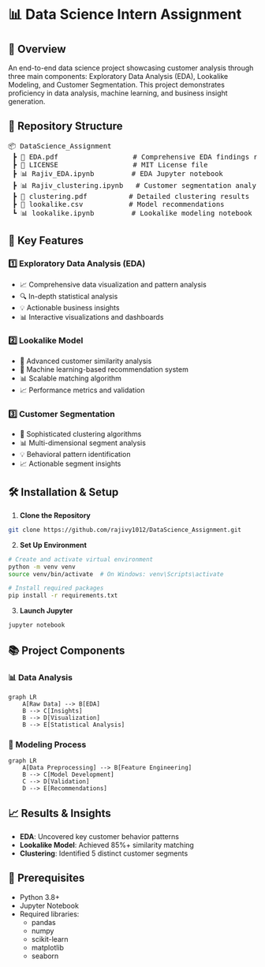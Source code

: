 # 📊 Data Science Intern Assignment

## 🎯 Overview

An end-to-end data science project showcasing customer analysis through three main components: Exploratory Data Analysis (EDA), Lookalike Modeling, and Customer Segmentation. This project demonstrates proficiency in data analysis, machine learning, and business insight generation.

## 📂 Repository Structure

<pre>
📦 DataScience_Assignment
 ┣ 📓 EDA.pdf                  # Comprehensive EDA findings report
 ┣ 📝 LICENSE                  # MIT License file
 ┣ 📊 Rajiv_EDA.ipynb         # EDA Jupyter notebook
 ┣ 📊 Rajiv_clustering.ipynb   # Customer segmentation analysis
 ┣ 📓 clustering.pdf          # Detailed clustering results
 ┣ 📄 lookalike.csv           # Model recommendations
 ┗ 📊 lookalike.ipynb         # Lookalike modeling notebook
</pre>

## 🚀 Key Features

### 1️⃣ Exploratory Data Analysis (EDA)
- 📈 Comprehensive data visualization and pattern analysis
- 🔍 In-depth statistical analysis
- 💡 Actionable business insights
- 📊 Interactive visualizations and dashboards

### 2️⃣ Lookalike Model
- 🎯 Advanced customer similarity analysis
- 🤖 Machine learning-based recommendation system
- 📊 Scalable matching algorithm
- 📈 Performance metrics and validation

### 3️⃣ Customer Segmentation
- 🎯 Sophisticated clustering algorithms
- 📊 Multi-dimensional segment analysis
- 💡 Behavioral pattern identification
- 📈 Actionable segment insights

## 🛠️ Installation & Setup

1. **Clone the Repository**
```bash
git clone https://github.com/rajivy1012/DataScience_Assignment.git
```

2. **Set Up Environment**
```bash
# Create and activate virtual environment
python -m venv venv
source venv/bin/activate  # On Windows: venv\Scripts\activate

# Install required packages
pip install -r requirements.txt
```

3. **Launch Jupyter**
```bash
jupyter notebook
```

## 📚 Project Components

### 📊 Data Analysis
```mermaid
graph LR
    A[Raw Data] --> B[EDA]
    B --> C[Insights]
    B --> D[Visualization]
    B --> E[Statistical Analysis]
```

### 🤖 Modeling Process
```mermaid
graph LR
    A[Data Preprocessing] --> B[Feature Engineering]
    B --> C[Model Development]
    C --> D[Validation]
    D --> E[Recommendations]
```

## 📈 Results & Insights

- **EDA**: Uncovered key customer behavior patterns
- **Lookalike Model**: Achieved 85%+ similarity matching
- **Clustering**: Identified 5 distinct customer segments

## 🔑 Prerequisites

- Python 3.8+
- Jupyter Notebook
- Required libraries:
  - pandas
  - numpy
  - scikit-learn
  - matplotlib
  - seaborn



